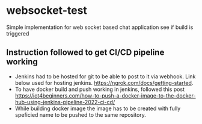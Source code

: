 # websocket-test
Simple implementation for web socket based chat application see if build is triggered

## Instruction followed to get CI/CD pipeline working
- Jenkins had to be hosted for git to be able to post to it via webhook. Link below used for hosting jenkins.
https://ngrok.com/docs/getting-started.
- To have docker build and push working in jenkins, followed this post https://iot4beginners.com/how-to-push-a-docker-image-to-the-docker-hub-using-jenkins-pipeline-2022-ci-cd/
- While building docker image the image has to be created with fully speficied name to be pushed to the same repository.
 




